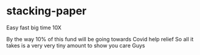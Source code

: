 # stacking-paper
Easy fast big time 10X

By the way 10% of this fund will be going towards Covid help relief 
So all it takes is a very very tiny amount to show you care
Guys 
